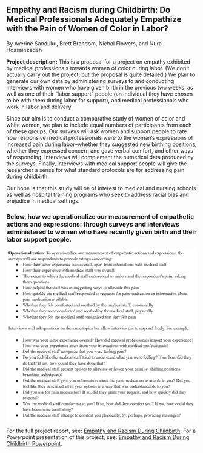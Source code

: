 ## Empathy and Racism during Childbirth: Do Medical Professionals Adequately Empathize with the Pain of Women of Color in Labor?

By Averine Sanduku, Brett Brandom, Nichol Flowers, and Nura Hossainzadeh

**Project description:** This is a proposal for a project on empathy exhibited by medical professionals towards women of color during labor. (We don’t actually carry out the project, but the proposal is quite detailed.) We plan to generate our own data by administering surveys to and conducting interviews with women who have given birth in the previous two weeks, as well as one of their “labor support” people (an individual they have chosen to be with them during labor for support), and medical professionals who work in labor and delivery. 

Since our aim is to conduct a comparative study of women of color and white women, we plan to include equal numbers of participants from each of these groups. Our surveys will ask women and support people to rate how responsive medical professionals were to the woman’s expressions of increased pain during labor–whether they suggested new birthing positions, whether they expressed concern and gave verbal comfort, and other ways of responding. Interviews will complement the numerical data produced by the surveys. Finally, interviews with medical support people will give the researcher a sense for what standard protocols are for addressing pain during childbirth. 

Our hope is that this study will be of interest to medical and nursing schools as well as hospital training programs who seek to address racial bias and prejudice in medical settings.

### Below, how we operationalize our measurement of empathetic actions and expressions: through surveys and interviews administered to women who have recently given birth and their labor support people. 

<img src="images/interview_questions_woc_childbirth.png?raw=true"/>

For the full project report, see: [Empathy and Racism During Childbirth](/pdf/nura_edits_201_writeup.pdf).
For a Powerpoint presentation of this project, see: [Empathy and Racism During Childbirth Powerpoint](/pdf/201_project_slides.pdf).
